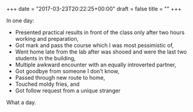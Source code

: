 +++
date = "2017-03-23T20:22:25+00:00"
draft = false
title = ""
+++
<p>In one day:</p><ul><li>Presented practical results in front of the class only after two hours working and preparation,<br></li><li>Got mark and pass the course which I was most pessimistic of,<br></li><li>Went home late from the lab after was shooed and were the last two students in the building,<br></li><li>Multiple awkward encounter with an equally introverted partner,<br></li><li>Got goodbye from someone I don’t know,<br></li><li>Passed through new route to home,<br></li><li>Touched moldy fries, and<br></li><li>Got follow request from a unique stranger</li></ul><p>What a day.</p>